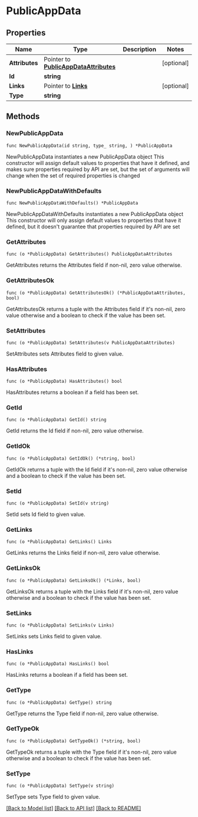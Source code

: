 # PublicAppData

## Properties

Name | Type | Description | Notes
------------ | ------------- | ------------- | -------------
**Attributes** | Pointer to [**PublicAppDataAttributes**](PublicAppDataAttributes.md) |  | [optional] 
**Id** | **string** |  | 
**Links** | Pointer to [**Links**](Links.md) |  | [optional] 
**Type** | **string** |  | 

## Methods

### NewPublicAppData

`func NewPublicAppData(id string, type_ string, ) *PublicAppData`

NewPublicAppData instantiates a new PublicAppData object
This constructor will assign default values to properties that have it defined,
and makes sure properties required by API are set, but the set of arguments
will change when the set of required properties is changed

### NewPublicAppDataWithDefaults

`func NewPublicAppDataWithDefaults() *PublicAppData`

NewPublicAppDataWithDefaults instantiates a new PublicAppData object
This constructor will only assign default values to properties that have it defined,
but it doesn't guarantee that properties required by API are set

### GetAttributes

`func (o *PublicAppData) GetAttributes() PublicAppDataAttributes`

GetAttributes returns the Attributes field if non-nil, zero value otherwise.

### GetAttributesOk

`func (o *PublicAppData) GetAttributesOk() (*PublicAppDataAttributes, bool)`

GetAttributesOk returns a tuple with the Attributes field if it's non-nil, zero value otherwise
and a boolean to check if the value has been set.

### SetAttributes

`func (o *PublicAppData) SetAttributes(v PublicAppDataAttributes)`

SetAttributes sets Attributes field to given value.

### HasAttributes

`func (o *PublicAppData) HasAttributes() bool`

HasAttributes returns a boolean if a field has been set.

### GetId

`func (o *PublicAppData) GetId() string`

GetId returns the Id field if non-nil, zero value otherwise.

### GetIdOk

`func (o *PublicAppData) GetIdOk() (*string, bool)`

GetIdOk returns a tuple with the Id field if it's non-nil, zero value otherwise
and a boolean to check if the value has been set.

### SetId

`func (o *PublicAppData) SetId(v string)`

SetId sets Id field to given value.


### GetLinks

`func (o *PublicAppData) GetLinks() Links`

GetLinks returns the Links field if non-nil, zero value otherwise.

### GetLinksOk

`func (o *PublicAppData) GetLinksOk() (*Links, bool)`

GetLinksOk returns a tuple with the Links field if it's non-nil, zero value otherwise
and a boolean to check if the value has been set.

### SetLinks

`func (o *PublicAppData) SetLinks(v Links)`

SetLinks sets Links field to given value.

### HasLinks

`func (o *PublicAppData) HasLinks() bool`

HasLinks returns a boolean if a field has been set.

### GetType

`func (o *PublicAppData) GetType() string`

GetType returns the Type field if non-nil, zero value otherwise.

### GetTypeOk

`func (o *PublicAppData) GetTypeOk() (*string, bool)`

GetTypeOk returns a tuple with the Type field if it's non-nil, zero value otherwise
and a boolean to check if the value has been set.

### SetType

`func (o *PublicAppData) SetType(v string)`

SetType sets Type field to given value.



[[Back to Model list]](../README.md#documentation-for-models) [[Back to API list]](../README.md#documentation-for-api-endpoints) [[Back to README]](../README.md)


